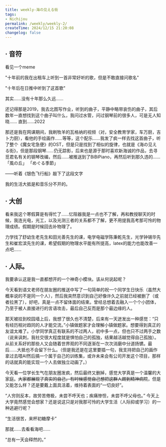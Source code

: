 ```yaml
---
title: weekly-海の见える街
tags: 
- Nichijou
permalink: /weekly/weekly-2/
createTime: 2024/12/15 21:20:08
changelog: false
---
```


## · 音符

看见一个meme

"十年前的我在出租车上听到一首非常好听的歌，但是不敢直接问歌名"

"十年后在日推中听到了这首歌"

其实......没有十年那么久远......

还记得那是2019，我去北图写作业，听到的曲子，平静中略带哀伤的曲子，其后数年一直想找到这个曲子叫什么，我问过水管，问过钢琴前的很多人，可是无人知晓......
直到......2022

那还是我在网课期间，我刷牧羊的瓦格纳的视频（对，安全教育学家，车万厨，吉卜力厨），看他的手绘画作......等等，这个配乐......我发了疯一样去找这首曲子，听了整个《魔女宅急便》的OST，但是只是找到了相似的旋律，也就是《海の见える街》，但是那段钢琴......仍无踪影，后来也是源于那时喜欢新海诚的作品，去寻觅君名有关的钢琴改编，然后......被推送到了BiBiPiano，再然后听到那久违的......「風の丘」 「めぐる季節」

——听着《银色飞行船》敲下了这段文字

我的生活大抵是和音乐分不开的。

## · 大创

看来我这个寒假算是有得忙了......忆阻器我是一点也不了解，再和教授聊天的时候，我连光电，光工，以及光测三者的关系都不了解，更不用提我高考那可怜的物理成绩。假期是时候回去补物理了。

力学找了舒幼生老先生和田光善先生的课，电学电磁学陈秉乾先生，光学钟锡华先生和崔宏滨先生的课，希望假期的物理水平能有所提高，latex的能力也能改善一点吧......

## · 人际。

我要承认这是我一直都想开的一个神奇小模块。该从何说起呢？

今天看到语文老师在朋友圈的推送中写了一句简单的祝一个同学生日快乐（虽然大概率说的不是同一个人），然后我突然意识到自己好像许久之前就已经被删了（或者拉黑了），好吧，真是一点不留体面的结束。曾经总想着去融入一个个小团体，乃至于被人直接进行的言语攻击，最后自己反而是那个最边缘的人。

那天被挂到校园墙上后，我想了很久也不清楚，后来有一天迸发出一种感觉：“只有经历相对趋同的人才能交流。”小镇做题家才会理解小镇做题家。想要得到真正的友谊太难了。小学同学真正有联系的不过两人，初中多一点，但也只不过两手之数（说来讽刺，我社交很大程度就是惧怕自己的孤独，结果越活越觉得自己孤独）。从前关系好的那些人又会随着世界观的不同逐渐在一次次消磨中分道扬镳。最后......大抵也不会留下什么。（但是我还是在这里要插一句，我支持把自己的画作拿过去喂AI然后搞一个属于自己的训练集，或许未来会有公司开发这个项目，那样的话就真的能实现一个人去做独立动画了。）

今天看一位学长生气在朋友圈发疯，然后最终又删掉，感觉大学真是一个温馨的大家庭。~~大家都展现了真实的自己，有时候感觉自己想把这群人踢到精神病院~~，但是又能怎么样？还是要戴上面具活着，维持着表面的“一切良好”。

“人穷则反本，故劳苦倦极，未尝不呼天也；疾痛惨怛，未尝不呼父母也。” 今天上大学竟然感觉会想家？还是说这只是对我那可怜的大学生活（人际抑或学习）的一种逃避行呢？

“生活很苦，来杯初糖摩卡”

那就......去看看海吧......

“总有一天会释然的。”
